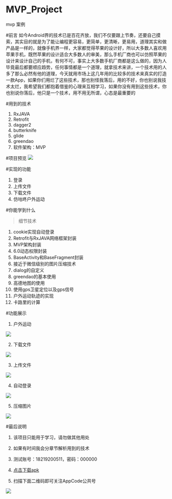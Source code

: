 # MVP_Project
mvp 案例

#前言
如今Android界的技术已是百花齐放，我们不仅要跟上节奏，还要自己摸索，其实目的就是为了能让编程更容易，更简单，更清晰，更易用，道理其实和做产品是一样的，就像手机界一样，大家都觉得苹果的设计好，所以大多数人喜欢用苹果手机，既然苹果的设计适合大多数人的审美，那么手机厂商也可以仿照苹果的设计来设计自己的手机，有何不可，事实上大多数手机厂商都是这么做的，因为人毕竟最后都要顺应趋势，任何事情都是一个道理，就拿技术来讲，一个技术用的人多了那么必然有他的道理，今天就用市场上这几年用的比较多的技术来真实的打造一款App，如果你们用烂了这些技术，那也别怪我落后，用的不好，你也别说我技术太烂，我希望我们都抱着借鉴的心理来互相学习，如果你没有用到这些技术，你也别说你落后，他只是一个技术，用不用无所谓，心态是最重要的

#用到的技术

 1. RxJAVA
 2. Retrofit
 3. dagger2
 4. butterknife
 5. glide
 6. greendao
 7. 软件架构：MVP


#项目预览
![](https://ww1.sinaimg.cn/large/006tNc79gy1fcivtxbse3g30970gehdt.gif)

#实现的功能

 1. 登录
 2. 上传文件
 3. 下载文件
 4. 仿咕咚户外运动
 
 
#你能学到什么
 > 细节技术

1. cookie实现自动登录
2. Retrofit与RxJAVA网络框架封装
3. MVP架构封装
4. 6.0动态权限封装
5. BaseActivity和BaseFragment封装
6. 接近于微信级别的图片压缩技术
7. dialog的自定义
8. greendao的基本使用
9. 高德地图的使用
10. 使用gps卫星定位以及gps信号
11. 户外运动轨迹的实现
12. 卡路里的计算


#功能展示

 1. 户外运动
 
 ![](https://ww4.sinaimg.cn/large/006tNc79gy1fcj015ubg4g30970ge48e.gif)
 
 2. 下载文件
 
  ![](https://ww3.sinaimg.cn/large/006tNc79gy1fcj0qt7213g30970gb771.gif)
 
 3. 上传文件
 
   ![]( https://ww1.sinaimg.cn/large/006tNc79gy1fcj0r63zrtg30970gbtbg.gif)
 
 4. 自动登录

  ![]( https://ww1.sinaimg.cn/large/006tNc79gy1fcj0rxlbang30970gbtbu.gif)

 5. 压缩图片

 ![](https://ww2.sinaimg.cn/large/006tNc79gy1fcj0541pt8g30970gbq8k.gif)

#最后说明
1. 该项目只能用于学习，请勿做其他用处
2. 如果有时间我会分章节解析用到的技术
3. 测试账号：18219200511，密码：000000
4. [点击下载apk](http://download.csdn.net/download/fussenyu/9749919)

5. 扫描下面二维码即可关注AppCode公共号


![](http://ww1.sinaimg.cn/large/65e4f1e6gw1f9btkbltksj2076076aaj.jpg)
